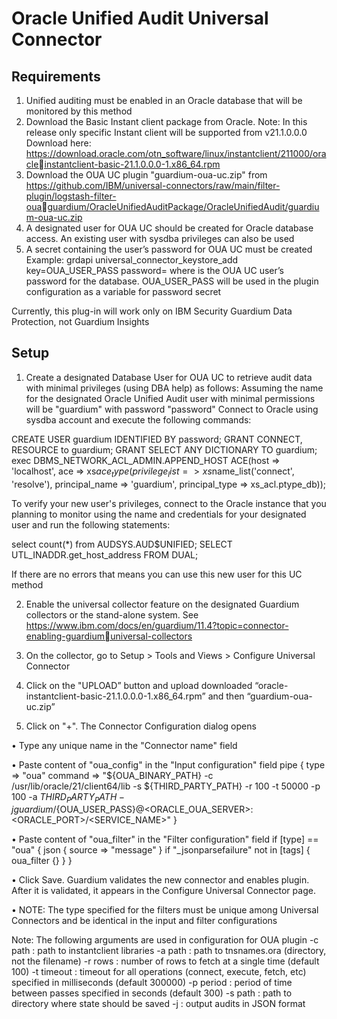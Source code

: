 # Oracle Unified Audit Universal Connector

## Requirements

1. Unified auditing must be enabled in an Oracle database that will be monitored by this method
2. Download the Basic Instant client package from Oracle. 
Note: In this release only specific Instant client will be supported from v21.1.0.0.0 Download here: https://download.oracle.com/otn_software/linux/instantclient/211000/oracleinstantclient-basic-21.1.0.0.0-1.x86_64.rpm
3. Download the OUA UC plugin "guardium-oua-uc.zip" from https://github.com/IBM/universal-connectors/raw/main/filter-plugin/logstash-filter-ouaguardium/OracleUnifiedAuditPackage/OracleUnifiedAudit/guardium-oua-uc.zip
4. A designated user for OUA UC should be created for Oracle database access. An existing user with sysdba privileges can also be used
5. A secret containing the user’s password for OUA UC must be created
Example: grdapi universal_connector_keystore_add key=OUA_USER_PASS 
password=<PASSWORD> where <PASSWORD> is the OUA UC user’s password for the database. OUA_USER_PASS will be 
used in the plugin configuration as a variable for password secret

Currently, this plug-in will work only on IBM Security Guardium Data Protection, not Guardium Insights


## Setup

1. Create a designated Database User for OUA UC to retrieve audit data with minimal privileges (using DBA help) as follows:
Assuming the name for the designated Oracle Unified Audit user with minimal permissions will be "guardium" with password "password"
Connect to Oracle using sysdba account and execute the following commands:
	
CREATE USER guardium IDENTIFIED BY password;
GRANT CONNECT, RESOURCE to guardium;
GRANT SELECT ANY DICTIONARY TO guardium;
exec DBMS_NETWORK_ACL_ADMIN.APPEND_HOST ACE(host => 'localhost', 
ace => xs$ace_type(privilege_list => xs$name_list('connect', 
'resolve'), principal_name => 'guardium', principal_type => xs_acl.ptype_db));
	
To verify your new user's privileges, connect to the Oracle instance that you planning to monitor using the name and credentials for your designated user and run the following statements:

select count(*) from AUDSYS.AUD$UNIFIED;
SELECT UTL_INADDR.get_host_address FROM DUAL;
	
If there are no errors that means you can use this new user for this UC method
	
2. Enable the universal collector feature on the designated Guardium collectors or the stand-alone system. See https://www.ibm.com/docs/en/guardium/11.4?topic=connector-enabling-guardiumuniversal-collectors
	
3. On the collector, go to Setup > Tools and Views > Configure Universal Connector
	
4. Click on the "UPLOAD” button and upload downloaded “oracle-instantclient-basic-21.1.0.0.0-1.x86_64.rpm” and then “guardium-oua-uc.zip”
	
5. Click on "+". The Connector Configuration dialog opens 
	
• Type any unique name in the "Connector name" field
	
• Paste content of "oua_config" in the "Input configuration" field
pipe { type => "oua" command => "${OUA_BINARY_PATH} -c /usr/lib/oracle/21/client64/lib -s 
${THIRD_PARTY_PATH} -r 100 -t 50000 -p 100 -a ${THIRD_PARTY_PATH} -j 
guardium/${OUA_USER_PASS}@<ORACLE_OUA_SERVER>:<ORACLE_PORT>/<SERVICE_NAME>" }
	
• Paste content of "oua_filter" in the "Filter configuration" field
if [type] == "oua" { json { source => "message" } if "_jsonparsefailure" not in [tags] { oua_filter {} } }
	
• Click Save. Guardium validates the new connector and enables plugin. After it is validated,  it appears in the Configure Universal Connector page.
	
• NOTE: The type specified for the filters must be unique among Universal Connectors and be identical in the input and filter configurations

Note:
The following arguments are used in configuration for OUA plugin
 -c path : path to instantclient libraries
 -a path : path to tnsnames.ora (directory, not the filename)
 -r rows : number of rows to fetch at a single time (default 100)
 -t timeout : timeout for all operations (connect, execute, fetch, etc) 
 specified in milliseconds (default 300000)
 -p period : period of time between passes specified in seconds (default 300)
 -s path : path to directory where state should be saved
 -j : output audits in JSON format
